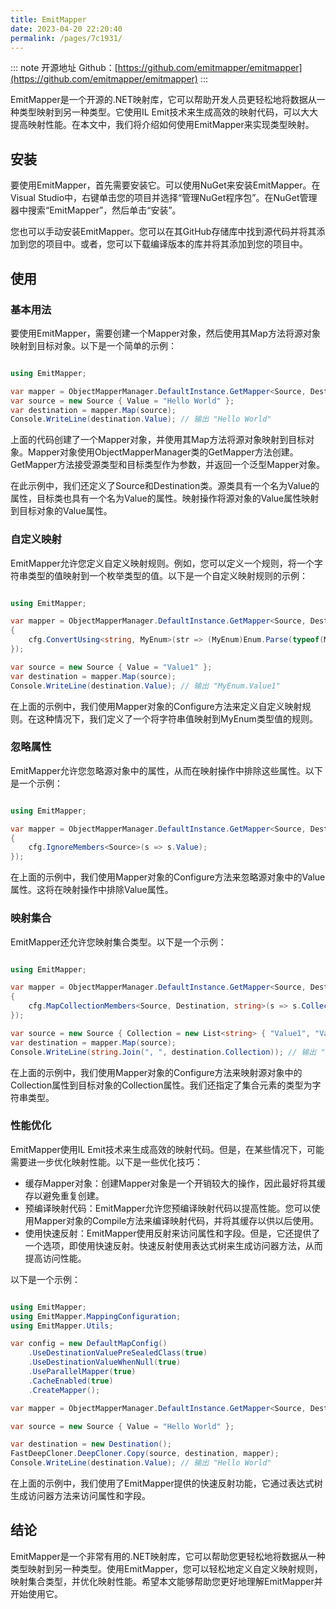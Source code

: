 ```yaml
---
title: EmitMapper
date: 2023-04-20 22:20:40
permalink: /pages/7c1931/
---
```

::: note 开源地址
Github：[https://github.com/emitmapper/emitmapper](https://github.com/emitmapper/emitmapper)
:::

EmitMapper是一个开源的.NET映射库，它可以帮助开发人员更轻松地将数据从一种类型映射到另一种类型。它使用IL Emit技术来生成高效的映射代码，可以大大提高映射性能。在本文中，我们将介绍如何使用EmitMapper来实现类型映射。
## 安装

要使用EmitMapper，首先需要安装它。可以使用NuGet来安装EmitMapper。在Visual Studio中，右键单击您的项目并选择“管理NuGet程序包”。在NuGet管理器中搜索“EmitMapper”，然后单击“安装”。

您也可以手动安装EmitMapper。您可以在其GitHub存储库中找到源代码并将其添加到您的项目中。或者，您可以下载编译版本的库并将其添加到您的项目中。
## 使用
### 基本用法

要使用EmitMapper，需要创建一个Mapper对象，然后使用其Map方法将源对象映射到目标对象。以下是一个简单的示例：

```csharp

using EmitMapper;

var mapper = ObjectMapperManager.DefaultInstance.GetMapper<Source, Destination>();
var source = new Source { Value = "Hello World" };
var destination = mapper.Map(source);
Console.WriteLine(destination.Value); // 输出 "Hello World"
```



上面的代码创建了一个Mapper对象，并使用其Map方法将源对象映射到目标对象。Mapper对象使用ObjectMapperManager类的GetMapper方法创建。GetMapper方法接受源类型和目标类型作为参数，并返回一个泛型Mapper对象。

在此示例中，我们还定义了Source和Destination类。源类具有一个名为Value的属性，目标类也具有一个名为Value的属性。映射操作将源对象的Value属性映射到目标对象的Value属性。
### 自定义映射

EmitMapper允许您定义自定义映射规则。例如，您可以定义一个规则，将一个字符串类型的值映射到一个枚举类型的值。以下是一个自定义映射规则的示例：

```csharp

using EmitMapper;

var mapper = ObjectMapperManager.DefaultInstance.GetMapper<Source, Destination>(cfg =>
{
    cfg.ConvertUsing<string, MyEnum>(str => (MyEnum)Enum.Parse(typeof(MyEnum), str));
});

var source = new Source { Value = "Value1" };
var destination = mapper.Map(source);
Console.WriteLine(destination.Value); // 输出 "MyEnum.Value1"
```



在上面的示例中，我们使用Mapper对象的Configure方法来定义自定义映射规则。在这种情况下，我们定义了一个将字符串值映射到MyEnum类型值的规则。
### 忽略属性

EmitMapper允许您忽略源对象中的属性，从而在映射操作中排除这些属性。以下是一个示例：

```csharp

using EmitMapper;

var mapper = ObjectMapperManager.DefaultInstance.GetMapper<Source, Destination>(cfg =>
{
    cfg.IgnoreMembers<Source>(s => s.Value);
});
```

在上面的示例中，我们使用Mapper对象的Configure方法来忽略源对象中的Value属性。这将在映射操作中排除Value属性。
### 映射集合

EmitMapper还允许您映射集合类型。以下是一个示例：

```csharp

using EmitMapper;

var mapper = ObjectMapperManager.DefaultInstance.GetMapper<Source, Destination>(cfg =>
{
    cfg.MapCollectionMembers<Source, Destination, string>(s => s.Collection, d => d.Collection);
});

var source = new Source { Collection = new List<string> { "Value1", "Value2", "Value3" } };
var destination = mapper.Map(source);
Console.WriteLine(string.Join(", ", destination.Collection)); // 输出 "Value1, Value2, Value3"
```



在上面的示例中，我们使用Mapper对象的Configure方法来映射源对象中的Collection属性到目标对象的Collection属性。我们还指定了集合元素的类型为字符串类型。
### 性能优化

EmitMapper使用IL Emit技术来生成高效的映射代码。但是，在某些情况下，可能需要进一步优化映射性能。以下是一些优化技巧： 
- 缓存Mapper对象：创建Mapper对象是一个开销较大的操作，因此最好将其缓存以避免重复创建。 
- 预编译映射代码：EmitMapper允许您预编译映射代码以提高性能。您可以使用Mapper对象的Compile方法来编译映射代码，并将其缓存以供以后使用。 
- 使用快速反射：EmitMapper使用反射来访问属性和字段。但是，它还提供了一个选项，即使用快速反射。快速反射使用表达式树来生成访问器方法，从而提高访问性能。

以下是一个示例：

```csharp

using EmitMapper;
using EmitMapper.MappingConfiguration;
using EmitMapper.Utils;

var config = new DefaultMapConfig()
    .UseDestinationValuePreSealedClass(true)
    .UseDestinationValueWhenNull(true)
    .UseParallelMapper(true)
    .CacheEnabled(true)
    .CreateMapper();

var mapper = ObjectMapperManager.DefaultInstance.GetMapper<Source, Destination>(config);

var source = new Source { Value = "Hello World" };

var destination = new Destination();
FastDeepCloner.DeepCloner.Copy(source, destination, mapper);
Console.WriteLine(destination.Value); // 输出 "Hello World"
```



在上面的示例中，我们使用了EmitMapper提供的快速反射功能，它通过表达式树生成访问器方法来访问属性和字段。
## 结论

EmitMapper是一个非常有用的.NET映射库，它可以帮助您更轻松地将数据从一种类型映射到另一种类型。使用EmitMapper，您可以轻松地定义自定义映射规则，映射集合类型，并优化映射性能。希望本文能够帮助您更好地理解EmitMapper并开始使用它。
